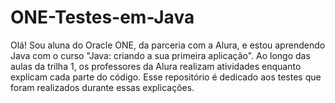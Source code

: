 # ONE-Testes-em-Java

Olá! Sou aluna do Oracle ONE, da parceria com a Alura, e estou aprendendo Java com o curso "Java: criando a sua primeira aplicação". Ao longo das aulas da trilha 1, os professores da Alura realizam atividades enquanto explicam cada parte do código. Esse repositório é dedicado aos testes que foram realizados durante essas explicações.
